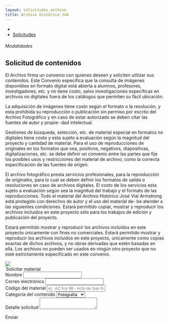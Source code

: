 ```yaml
---
layout: solicitudes_archivo
title: Archivo Histórico JVA
---
```

<div class='fondo-blanco'>
  <div class='contenedor-sin-relleno'>
    <div class='fila'>
      <div class="col-lg-12 oculto-xs">
        <ul id="breadcrumb">
          <li><a href="#"><i class="icn icn-hogar icn-md"></i></a></li>
          <li><a href="#"> Solicitudes </a></li>
        </ul>
      </div>
    </div>
  </div>
  <div class='fondo-blanco'>
    <div class='wrap'>
      <div class='fila'> <!-- labor -->
        <div class='col-lg-5 col-md-6 col-sm-12 col-xs-12 margen-superior'>
          <h6 class='gris-oscuro'>Modalidades</h6>
          <h2 class='rojo-claro fina margen-inferior'>Solicitud de contenidos</h2>
          <p class='s'>El Archivo firma un convenio con quienes deseen y soliciten utilizar sus contenidos. Este Convenio especifica que la consulta de imágenes disponibles en formato digital está abierta a alumnos, profesores, investigadores, etc. y no tiene costo, salvo investigaciones especificas en archivos no digitales fuera de los catálogos que permiten su fácil ubicación.</p>
          <p>La adquisición de imágenes tiene costo según el formato o la resolución, y esta prohibida su reproducción o publicación sin permiso por escrito del Archivo Fotográfico y en caso de estar autorizado se deben citar las fuentes de autor y propie- dad intelectual.</p>
          <p>Gestiones de búsqueda, selección, etc. de material especial en formatos no digitales tiene costo y esta sujeto a evaluación según la magnitud del proyecto y cantidad de material.
          Para el uso de reproducciones de originales en los formatos que sea, positivos, negativos, diapositivas, digitalizaciones, etc. se debe definir un convenio entre las partes que fije los posibles usos y restricciones del material de archivo, como la correcta especificación de las fuentes de origen.</p>
          <p>El archivo fotográfico presta servicios profesionales, para la reproducción de originales, para lo cual se deben definir los formatos de salida o resoluciones en caso de archivos digitales.
          El costo de los servicios esta sujeto a evaluación según sea la magnitud del trabajo y el formato de las reproducciones.
          Todo el material del Archivo Histórico José Vial Armstrong está protegido con derechos de autor y el uso del material de- be atender a las siguientes condiciones.
          Estará permitido copiar, mostrar y reproducir los archivos incluidos en este proyecto sólo para los trabajos de edición y publicación del proyecto.</p> 
          <p>Estará permitido mostrar y reproducir los archivos incluidos en este proyecto únicamente con fines no comerciales.
          Estará permitido mostrar y reproducir los archivos incluidos en este proyecto, únicamente como copias exactas de dichos archivos, y no obras derivadas que estén basadas en ella. Los archivos no pueden ser usados en ningún otro proyecto que no esté estrictamente especificado en este convenio.</p>  
        </div> 
        <div class='col-lg-6 col-lg-offset-1 col-md-6 col-sm-12 col-xs-12 margen-superior'>
          <div class='prev-imagen sm'>
            <img class='ancho-maximo' src='{{ site.baseurl }}/img/img-archivo/IMG_3131.JPG'>
          </div>
          <form class='md'>
            <legend class="rojo-claro">Solicitar material</legend>    
            <div class='grupo obligatorio'>
              <label>Nombre</label>
              <input type='email' class='relleno-formulario' required/>
            </div>
            <div class='grupo obligatorio'>
              <label>Correo electrónico</label>
              <input type='email' class='relleno-formulario' required/>
            </div>
            <div class='grupo'>
              <label>Código del material</label>
              <input type='email' class='relleno-formulario' placeholder="ej:  AC fco 98 - Acto de San francisco - 18" required/>
            </div>
            <div class='grupo'>
              <label class='pregunta'>Categoría del contenido</label>
              <select>
                <option>Fotografía</option>
                <option>Video</option>
                <option>Audio</option>
                <option>Documento</option>
                <option>Planimetría</option>
                <option>Otro</option>
              </select>
            </div>
            <div class='grupo'>
              <label>Detalle solicitud</label>
              <textarea></textarea>
            </div>
          </form>
          <a class="btn btn-md btn-accion derecha">Enviar</a>
        </div>
      </div>      
    </div> 
  </div>
</div>  <!-- fin pag ancho total-->
</div> 